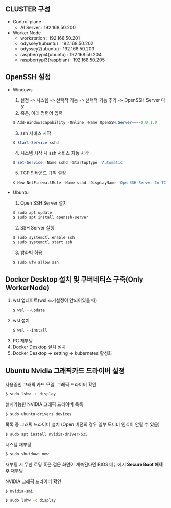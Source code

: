 ## **CLUSTER 구성**
- Control plane
  - AI Server : 192.168.50.200
- Worker Node
  - workstation : 192.168.50.201
  - odyssey1(ubuntu) : 192.168.50.202
  - odyssey2(ubuntu) : 192.168.50.203
  - raspberrypi4(ubuntu) : 192.168.50.204
  - raspberrypi3(raspbian) : 192.168.50.205

## **OpenSSH 설정**

- Windows
  1. 설정 -> 시스템 -> 선택적 기능 -> 선택적 기능 추가 -> OpenSSH Server 다운
  2. 혹은, 아래 명령어 입력
    ``` powershell
    $ Add-WindowsCapability -Online -Name OpenSSH.Server~~~~0.0.1.0
    ``` 
  3. ssh 서비스 시작        
    ``` powershell
    $ Start-Service sshd
    ```
  4. 시스템 시작 시 ssh 서비스 자동 시작
    ```powershell
    $ Set-Service -Name sshd -StartupType 'Automatic'
    ```
  5. TCP 인바운드 규칙 설정
    ```powershell
    $ New-NetFirewallRule -Name sshd -DisplayName 'OpenSSH-Server-In-TCP' -Enabled True -Direction Inbound -Protocol TCP -Action Allow -LocalPort 22
    ```

- Ubuntu
  1. Open SSH Server 설치
    ```bash
    $ sudo apt update
    $ sudo apt install openssh-server
    ```
  2. SSH Server 실행
    ```bash
    $ sudo systemctl enable ssh
    $ sudo systemctl start ssh
    ```
  3. 방화벽 허용
    ```bash
    $ sudo ufw allow ssh
    ```

## **Docker Desktop 설치 및 쿠버네티스 구축(Only WorkerNode)**
1. wsl 업데이트(wsl 초기설정이 안되어있을 때)
    ```powershell
    $ wsl --update
    ```
2. wsl 설치
    ```powershell
    $ wsl --install
    ```
3. PC 재부팅
4. [Docker Desktop 설치](https://www.docker.com/products/docker-desktop) 설치
5. Docker Desktop -> setting -> kubernetes 활성화

## **Ubuntu Nvidia 그래픽카드 드라이버 설정**

사용중인 그래픽 카드 모델, 그래픽 드라이버 확인
```bash
$ sudo lshw -c display
```
설치가능한 NVIDIA 그래픽 드라이버 목록
```bash
$ sudo ubuntu-drivers devices
```
목록 중 그래픽 드라이버 설치 (Open 버전의 경우 일부 모니터 인식이 안될 수 있음)
```bash
$ sudo apt install nvidia-driver-535
```
시스템 재부팅
```bash
$ sudo shutdown now
```
재부팅 시 무한 로딩 혹은 검은 화면이 계속된다면 BIOS 메뉴에서 **Secure Boot 해제** 후 재부팅


NVIDIA 그래픽 드라이버 확인
```bash
$ nvidia-smi
```
```bash
$ sudo lshw -c display
```

